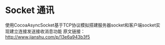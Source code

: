 # Socket 通讯
使用CocoaAsyncSocket基于TCP协议模拟搭建服务器socket和客户端socket实现建立连接发送接收消息功能                                            原文链接：http://www.jianshu.com/p/13e6a943b3f5
